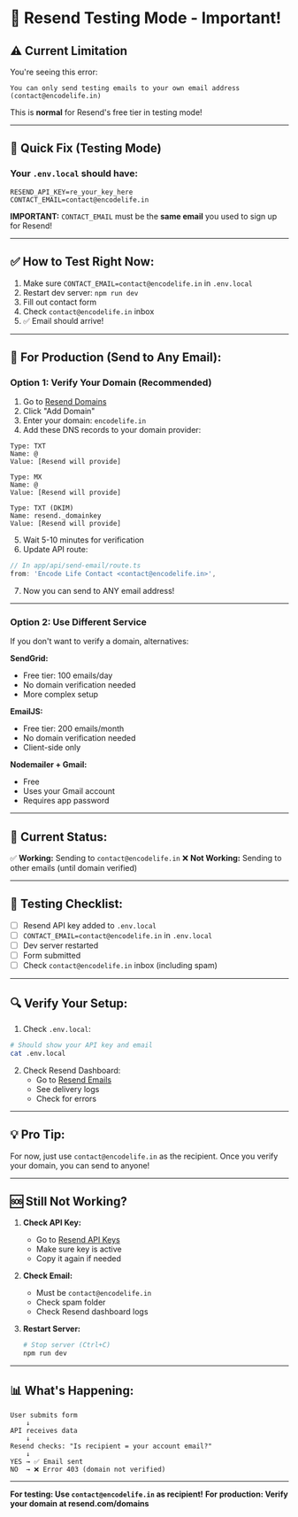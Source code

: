 # 🔧 Resend Testing Mode - Important!

## ⚠️ Current Limitation

You're seeing this error:
```
You can only send testing emails to your own email address (contact@encodelife.in)
```

This is **normal** for Resend's free tier in testing mode!

---

## 🎯 Quick Fix (Testing Mode)

### Your `.env.local` should have:
```env
RESEND_API_KEY=re_your_key_here
CONTACT_EMAIL=contact@encodelife.in
```

**IMPORTANT:** `CONTACT_EMAIL` must be the **same email** you used to sign up for Resend!

---

## ✅ How to Test Right Now:

1. Make sure `CONTACT_EMAIL=contact@encodelife.in` in `.env.local`
2. Restart dev server: `npm run dev`
3. Fill out contact form
4. Check `contact@encodelife.in` inbox
5. ✅ Email should arrive!

---

## 🚀 For Production (Send to Any Email):

### Option 1: Verify Your Domain (Recommended)

1. Go to [Resend Domains](https://resend.com/domains)
2. Click "Add Domain"
3. Enter your domain: `encodelife.in`
4. Add these DNS records to your domain provider:

```
Type: TXT
Name: @
Value: [Resend will provide]

Type: MX
Name: @
Value: [Resend will provide]

Type: TXT (DKIM)
Name: resend._domainkey
Value: [Resend will provide]
```

5. Wait 5-10 minutes for verification
6. Update API route:

```typescript
// In app/api/send-email/route.ts
from: 'Encode Life Contact <contact@encodelife.in>',
```

7. Now you can send to ANY email address!

---

### Option 2: Use Different Service

If you don't want to verify a domain, alternatives:

**SendGrid:**
- Free tier: 100 emails/day
- No domain verification needed
- More complex setup

**EmailJS:**
- Free tier: 200 emails/month
- No domain verification needed
- Client-side only

**Nodemailer + Gmail:**
- Free
- Uses your Gmail account
- Requires app password

---

## 🎯 Current Status:

✅ **Working:** Sending to `contact@encodelife.in`
❌ **Not Working:** Sending to other emails (until domain verified)

---

## 📝 Testing Checklist:

- [ ] Resend API key added to `.env.local`
- [ ] `CONTACT_EMAIL=contact@encodelife.in` in `.env.local`
- [ ] Dev server restarted
- [ ] Form submitted
- [ ] Check `contact@encodelife.in` inbox (including spam)

---

## 🔍 Verify Your Setup:

1. Check `.env.local`:
```bash
# Should show your API key and email
cat .env.local
```

2. Check Resend Dashboard:
   - Go to [Resend Emails](https://resend.com/emails)
   - See delivery logs
   - Check for errors

---

## 💡 Pro Tip:

For now, just use `contact@encodelife.in` as the recipient. Once you verify your domain, you can send to anyone!

---

## 🆘 Still Not Working?

1. **Check API Key:**
   - Go to [Resend API Keys](https://resend.com/api-keys)
   - Make sure key is active
   - Copy it again if needed

2. **Check Email:**
   - Must be `contact@encodelife.in`
   - Check spam folder
   - Check Resend dashboard logs

3. **Restart Server:**
   ```bash
   # Stop server (Ctrl+C)
   npm run dev
   ```

---

## 📊 What's Happening:

```
User submits form
    ↓
API receives data
    ↓
Resend checks: "Is recipient = your account email?"
    ↓
YES → ✅ Email sent
NO  → ❌ Error 403 (domain not verified)
```

---

**For testing: Use `contact@encodelife.in` as recipient!**
**For production: Verify your domain at resend.com/domains**
